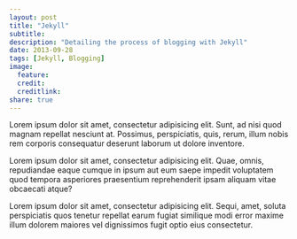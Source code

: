 ```yaml
---
layout: post
title: "Jekyll"
subtitle:
description: "Detailing the process of blogging with Jekyll"
date: 2013-09-28
tags: [Jekyll, Blogging]
image:
  feature:
  credit:
  creditlink:
share: true
---
```

Lorem ipsum dolor sit amet, consectetur adipisicing elit. Sunt, ad nisi quod magnam repellat nesciunt at. Possimus, perspiciatis, quis, rerum, illum nobis rem corporis consequatur deserunt laborum ut dolore inventore.

Lorem ipsum dolor sit amet, consectetur adipisicing elit. Quae, omnis, repudiandae eaque cumque in ipsum aut eum saepe impedit voluptatem quod tempora asperiores praesentium reprehenderit ipsam aliquam vitae obcaecati atque?

<!--more-->

Lorem ipsum dolor sit amet, consectetur adipisicing elit. Sequi, amet, soluta perspiciatis quos tenetur repellat earum fugiat similique modi error maxime illum dolorem maiores vel dignissimos fugit optio eius consectetur.